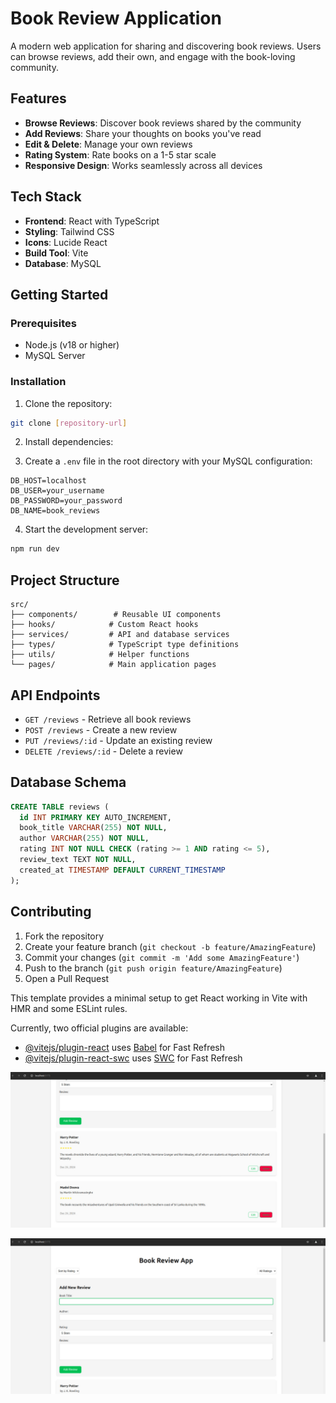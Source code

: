 # Book Review Application

A modern web application for sharing and discovering book reviews. Users can browse reviews, add their own, and engage with the book-loving community.

## Features

- **Browse Reviews**: Discover book reviews shared by the community
- **Add Reviews**: Share your thoughts on books you've read
- **Edit & Delete**: Manage your own reviews
- **Rating System**: Rate books on a 1-5 star scale
- **Responsive Design**: Works seamlessly across all devices

## Tech Stack

- **Frontend**: React with TypeScript
- **Styling**: Tailwind CSS
- **Icons**: Lucide React
- **Build Tool**: Vite
- **Database**: MySQL

## Getting Started

### Prerequisites

- Node.js (v18 or higher)
- MySQL Server

### Installation

1. Clone the repository:
```bash
git clone [repository-url]
```

2. Install dependencies:


3. Create a `.env` file in the root directory with your MySQL configuration:
```env
DB_HOST=localhost
DB_USER=your_username
DB_PASSWORD=your_password
DB_NAME=book_reviews
```

4. Start the development server:
```bash
npm run dev
```



## Project Structure

```
src/
├── components/        # Reusable UI components
├── hooks/            # Custom React hooks
├── services/         # API and database services
├── types/            # TypeScript type definitions
├── utils/            # Helper functions
└── pages/            # Main application pages
```

## API Endpoints

- `GET /reviews` - Retrieve all book reviews
- `POST /reviews` - Create a new review
- `PUT /reviews/:id` - Update an existing review
- `DELETE /reviews/:id` - Delete a review

## Database Schema

```sql
CREATE TABLE reviews (
  id INT PRIMARY KEY AUTO_INCREMENT,
  book_title VARCHAR(255) NOT NULL,
  author VARCHAR(255) NOT NULL,
  rating INT NOT NULL CHECK (rating >= 1 AND rating <= 5),
  review_text TEXT NOT NULL,
  created_at TIMESTAMP DEFAULT CURRENT_TIMESTAMP
);
```

## Contributing

1. Fork the repository
2. Create your feature branch (`git checkout -b feature/AmazingFeature`)
3. Commit your changes (`git commit -m 'Add some AmazingFeature'`)
4. Push to the branch (`git push origin feature/AmazingFeature`)
5. Open a Pull Request



This template provides a minimal setup to get React working in Vite with HMR and some ESLint rules.

Currently, two official plugins are available:

- [@vitejs/plugin-react](https://github.com/vitejs/vite-plugin-react/blob/main/packages/plugin-react/README.md) uses [Babel](https://babeljs.io/) for Fast Refresh
- [@vitejs/plugin-react-swc](https://github.com/vitejs/vite-plugin-react-swc) uses [SWC](https://swc.rs/) for Fast Refresh

![Book Reviews](Book_Reviews.jpg)

![Add a new book review](Add_new_review.jpg)
